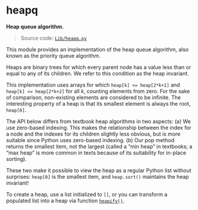 # heapq

**Heap queue algorithm.**

> Source code: [`Lib/heapq.py`](https://github.com/python/cpython/tree/3.13/Lib/heapq.py)

This module provides an implementation of the heap queue algorithm, also known as the priority queue algorithm.

Heaps are binary trees for which every parent node has a value less than or equal to any of its children. We refer to this condition as the heap invariant.

This implementation uses arrays for which `heap[k] <= heap[2*k+1]` and `heap[k] <= heap[2*k+2]` for all *k*, counting elements from zero. For the sake of comparison, non-existing elements are considered to be infinite. The interesting property of a heap is that its smallest element is always the root, `heap[0]`.

The API below differs from textbook heap algorithms in two aspects: (a) We use zero-based indexing. This makes the relationship between the index for a node and the indexes for its children slightly less obvious, but is more suitable since Python uses zero-based indexing. (b) Our pop method returns the smallest item, not the largest (called a “min heap” in textbooks; a “max heap” is more common in texts because of its suitability for in-place sorting).

These two make it possible to view the heap as a regular Python list without surprises: `heap[0]` is the smallest item, and `heap.sort()` maintains the heap invariant!

To create a heap, use a list initialized to `[]`, or you can transform a populated list into a heap via function [`heapify()`](/modules/heapq/heapify.md).
